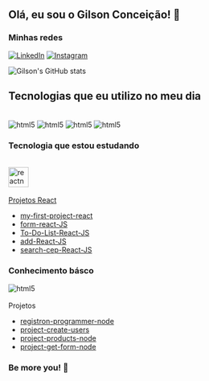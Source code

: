 ## Olá, eu sou o Gilson Conceição! 👋
### Minhas redes <br>
[![LinkedIn](https://img.shields.io/badge/LinkedIn-0077B5?style=for-the-badge&logo=linkedin&logoColor=white)](https://www.linkedin.com/in/gilson-conceicao/) [![Instagram](https://img.shields.io/badge/Instagram-E4405F?style=for-the-badge&logo=instagram&logoColor=white)](https://www.instagram.com/gilson_conceicao02/) 


![Gilson's GitHub stats](https://github-readme-stats.vercel.app/api?username=gilsonconceicao&=true&theme=tokyonight)

## Tecnologias que eu utilizo no meu dia

<div style="display: inline_block"><br/>
    <img align="center" alt="html5" src="https://img.shields.io/badge/HTML5-E34F26?style=for-the-badge&logo=html5&logoColor=white">
    <img align="center" alt="html5" src="https://img.shields.io/badge/CSS3-1572B6?style=for-the-badge&logo=css3&logoColor=white">
    <img align="center" alt="html5" src="https://img.shields.io/badge/JavaScript-F7DF1E?style=for-the-badge&logo=javascript&logoColor=black">
    <img align="center" alt="html5" src="https://img.shields.io/badge/React-20232A?style=for-the-badge&logo=react&logoColor=61DAFB">
    
</div>

### Tecnologia que estou estudando

<div style="display: inline_block"><br/>
<a href="https://reactnative.dev/" target="_blank" rel="noreferrer"> <img src="https://reactnative.dev/img/header_logo.svg" alt="reactnative" width="40" height="40"/> 
</div>

<br/>
Projetos React 
<br/>

- <a href="https://github.com/gilsonconceicao/my-first-project-react" target="_blank" rel="noreferrer">my-first-project-react</a> 
- <a href="https://github.com/gilsonconceicao/form-react-JS" target="_blank" rel="noreferrer">form-react-JS</a> 
- <a href="https://github.com/gilsonconceicao/To-Do-List-React-JS" target="_blank" rel="noreferrer">To-Do-List-React-JS</a> 
- <a href="https://github.com/gilsonconceicao/add-users-React-JS" target="_blank" rel="noreferrer">add-React-JS</a> 
- <a href="https://seacrch-cep-react-js-o532oncs1-gilsonconceicao.vercel.app" target="_blank" rel="noreferrer">search-cep-React-JS</a>

### Conhecimento básco
<div>
    <img align="center" alt="html5" src="https://img.shields.io/badge/Node.js-43853D?style=for-the-badge&logo=node.js&logoColor=white">
</div>
<br/>
Projetos
<br/>

- <a href="https://github.com/gilsonconceicao/registration-programmer-node" target="_blank" rel="noreferrer">registron-programmer-node</a> 
- <a href="https://github.com/gilsonconceicao/project-create-users" target="_blank" rel="noreferrer">project-create-users</a> 
- <a href="https://github.com/gilsonconceicao/project-products-node" target="_blank" rel="noreferrer">project-products-node</a> 
- <a href="https://github.com/gilsonconceicao/project-get-form-node" target="_blank" rel="noreferrer">project-get-form-node</a> 

### Be more you! 🚀

